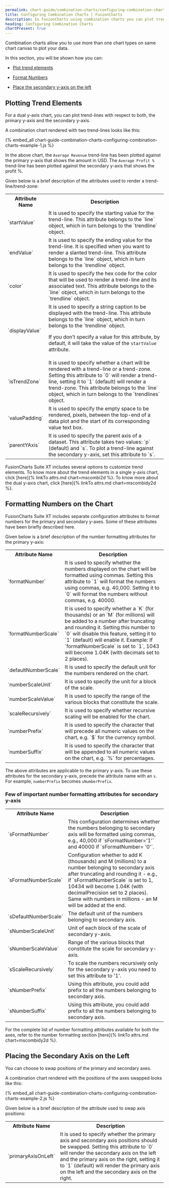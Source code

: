 ```yaml
---
permalink: chart-guide/combination-charts/configuring-combination-charts.html
title: Configuring Combination Charts | FusionCharts
description: In fusionCharts using combination charts you can plot trend elements, format numbers and place secondary y-axis on the left.
heading: Configuring Combination Charts
chartPresent: true
---
```


Combination charts allow you to use more than one chart types on same chart canvas to plot your data.

In this section, you will be shown how you can:

* <a href="/chart-guide/combination-charts/configuring-combination-charts#plotting-trend-elements" class="smoth-scroll">Plot trend elements</a>

* <a href="/chart-guide/combination-charts/configuring-combination-charts#formatting-numbers-on-the-chart" class="smoth-scroll">Format Numbers</a>

* <a href="/chart-guide/combination-charts/configuring-combination-charts#placing-the-secondary-axis-on-the-left" class="smoth-scroll">Place the secondary y-axis on the left</a>

## Plotting Trend Elements

For a dual y-axis chart, you can plot trend-lines with respect to both, the primary y-axis and the secondary y-axis.

A combination chart rendered with two trend-lines looks like this:

{% embed_all chart-guide-combination-charts-configuring-combination-charts-example-1.js %}

In the above chart, the `Average Revenue` trend-line has been plotted against the primary y-axis that shows the amount in USD. The `Average Profit %` trend-line has been plotted against the secondary y-axis that shows the profit %.

Given below is a brief description of the attributes used to render a trend-line/trend-zone:

<table>
  <tr>
    <th>Attribute Name</th>
    <th>Description</th>
  </tr>
  <tr>
    <td>`startValue`</td>
    <td>It is used to specify the starting value for the trend-line. This attribute belongs to the `line` object, which in turn belongs to the `trendline` object.</td>
  </tr>
  <tr>
    <td>`endValue`</td>
    <td>It is used to specify the ending value for the trend-line. It is specified when you want to render a slanted trend-line. This attribute belongs to the `line` object, which in turn belongs to the `trendline` object.</td>
  </tr>
  <tr>
    <td>`color`</td>
    <td>It is used to specify the hex code for the color that will be used to render a trend-line and its associated text. This attribute belongs to the `line` object, which in turn belongs to the `trendline` object.</td>
  </tr>
  <tr>
    <td>`displayValue`</td>
    <td>It is used to specify a string caption to be displayed with the trend-line. This attribute belongs to the `line` object, which in turn belongs to the `trendline` object.

If you don’t specify a value for this attribute, by default, it will take the value of the `startValue` attribute.</td>
  </tr>
  <tr>
    <td>`isTrendZone`</td>
    <td>It is used to specify whether a chart will be rendered with a trend-line or a trend-zone. Setting this attribute to `0` will render a trend-line, setting it to `1` (default) will render a trend-zone. This attribute belongs to the `line` object, which in turn belongs to the `trendlines` object.</td>
  </tr>
  <tr>
    <td>`valuePadding`</td>
    <td>It is used to specify the empty space to be rendered, pixels,  between the top-end of a data plot and the start of its corresponding value text box.</td>
  </tr>
  <tr>
    <td>`parentYAxis`</td>
    <td>It is used to specify the parent axis of a dataset. This attribute takes two values: `p` (default) and `s`. To plot a trend-line against the secondary y-axis, set this attribute to `s`.</td>
  </tr>
</table>






FusionCharts Suite XT includes several options to customize trend elements. To know more about the trend elements in a single y-axis chart, click [here]{% linkTo attrs.md chart=mscombi2d %}. To know more about the dual y-axis chart, click [here]{% linkTo attrs.md chart=mscombidy2d %}.

## Formatting Numbers on the Chart

FusionCharts Suite XT includes separate configuration attributes to format numbers for the primary and secondary y-axes. Some of these attributes have been briefly described here.

Given below is a brief description of the number formatting attributes for the primary y-axis:

<table>
  <tr>
    <th>Attribute Name</th>
    <th>Description</th>
  </tr>
  <tr>
    <td>`formatNumber`</td>
    <td>It is used to specify whether the numbers displayed on the chart will be formatted using commas. Setting this attribute to `1` will  format the numbers using commas, e.g. 40,000. Setting it to `0` will format the numbers without commas, e.g. 40000.</td>
  </tr>
  <tr>
    <td>`formatNumberScale`</td>
    <td>It is used to specify whether a `K` (for thousands) or an `M` (for millions) will be added to a number after truncating and rounding it. Setting this number to `0` will disable this feature, setting it to `1` (default) will enable it.
Example: If `formatNumberScale` is set to `1`, 1043 will become 1.04K (with decimals set to 2 places). </td>
  </tr>
  <tr>
    <td>`defaultNumberScale`</td>
    <td>It is used to specify the default unit for the numbers rendered on the chart.</td>
  </tr>
  <tr>
    <td>`numberScaleUnit`</td>
    <td>It is used to specify the unit for a block of the scale.</td>
  </tr>
  <tr>
    <td>`numberScaleValue`</td>
    <td>It is used to specify the range of the various blocks that constitute the scale.</td>
  </tr>
  <tr>
    <td>`scaleRecursively`</td>
    <td>It is used to specify whether recursive scaling will be enabled for the chart.</td>
  </tr>
  <tr>
    <td>`numberPrefix`</td>
    <td>It is used to specify the character that will precede all numeric values on the chart, e.g. `$` for the currency symbol.</td>
  </tr>
  <tr>
    <td>`numberSuffix`</td>
    <td>It is used to specify the character that will be appended to all numeric values on the chart, e.g. `%` for percentages.</td>
  </tr>
</table>


The above attributes are applicable to the primary y-axis. To use these attributes for the secondary y-axis, precede the attribute name with an `s`. For example, `numberPrefix` becomes `sNumberPrefix`.

### Few of important number formatting attributes for secondary y-axis

<table>
  <tr>
    <th>Attribute Name</th>
    <th>Description</th>
  </tr>
  <tr>
    <td>`sFormatNumber`</td>
    <td>This configuration determines whether the numbers belonging to secondary axis will be formatted using commas, e.g., 40,000 if `sFormatNumber='1'` and 40000 if `sFormatNumber= '0'`.</td>
  </tr>
  <tr>
    <td>`sFormatNumberScale`</td>
    <td>Configuration whether to add K (thousands) and M (millions) to a number belonging to secondary axis after truncating and rounding it - e.g., if `sFormatNumberScale` is set to 1, 10434 will become 1.04K (with decimalPrecision set to 2 places). Same with numbers in millions - an M will be added at the end.</td>
  </tr>
  <tr>
    <td>`sDefaultNumberScale`</td>
    <td>The default unit of the numbers belonging to secondary axis.</td>
  </tr>
  <tr>
    <td>`sNumberScaleUnit`</td>
    <td>Unit of each block of the scale of secondary y-axis.</td>
  </tr>
  <tr>
    <td>`sNumberScaleValue`</td>
    <td>Range of the various blocks that constitute the scale for secondary y-axis.</td>
  </tr>
  <tr>
    <td>`sScaleRecursively`</td>
    <td>To scale the numbers recursively only for the secondary y-axis you need to set this attribute to '1'.</td>
  </tr>
  <tr>
    <td>`sNumberPrefix`</td>
    <td>Using this attribute, you could add prefix to all the numbers belonging to secondary axis.</td>
  </tr>
  <tr>
    <td>`sNumberSuffix`</td>
    <td>Using this attribute, you could add prefix to all the numbers belonging to secondary axis.</td>
  </tr>
</table>


For the complete list of number formatting attributes available for both the axes, refer to the number formatting section [here]{% linkTo attrs.md chart=mscombidy2d %}.

## Placing the Secondary Axis on the Left

You can choose to swap positions of the primary and secondary axes.

A combination chart rendered with the positions of the axes swapped looks like this:

{% embed_all chart-guide-combination-charts-configuring-combination-charts-example-2.js %}

Given below is a brief description of the attribute used to swap axis positions:

<table>
  <tr>
    <th>Attribute Name</th>
    <th>Description</th>
  </tr>
  <tr>
    <td>`primaryAxisOnLeft`</td>
    <td>It is used to specify whether the primary axis and secondary axis positions should be swapped. Setting this attribute to `0` will render the secondary axis on the left and the primary axis on the right, setting it to `1` (default) will render the primary axis on the left and the secondary axis on the right.</td>
  </tr>
</table>